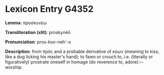 # Lexicon Entry G4352

**Lemma**: προσκυνέω

**Transliteration (xlit)**: proskynéō

**Pronunciation**: pros-koo-neh'-o

**Description**:
from πρός and a probable derivative of κύων (meaning to kiss, like a dog licking his master's hand); to fawn or crouch to, i.e. (literally or figuratively) prostrate oneself in homage (do reverence to, adore):--worship.
